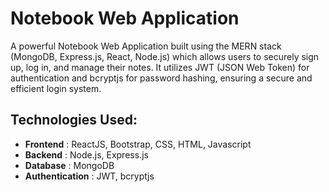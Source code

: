 # Notebook Web Application

A powerful Notebook Web Application built using the MERN stack (MongoDB, Express.js, React, Node.js) which allows users to securely sign up, log in, and manage their notes. It utilizes JWT (JSON Web Token) for authentication and bcryptjs for password hashing, ensuring a secure and efficient login system.

## Technologies Used:
- **Frontend** :  ReactJS, Bootstrap, CSS, HTML, Javascript
- **Backend**  :  Node.js, Express.js
- **Database**  :  MongoDB
- **Authentication**  :  JWT, bcryptjs
